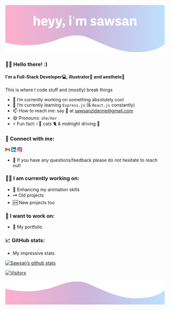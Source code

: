 ![hey there, i'm sawsan!](./readme-assets/hello.svg)

### 🙋‍♀ Hello there! :)

#### I'm a Full-Stack Developer💻, illustrator🎨 and aesthete🎀

This is where I code stuff and (mostly) break things

- 🔭 I’m currently working on something absolutely cool
- 🌱 I’m currently learning `Express.js` (& `React.js` constantly)
- 📫 How to reach me: say 👋 at [sawsanzidanne@gmail.com](mailto:sawsanzidanne@gmail.com)
- 😄 Pronouns: `she/her`
- ⚡ Fun fact: i 💖 cats 🐈 & midnight driving 🌃

### 🤝 Connect with me:

<div>
  <a href="mailto:sawsanzidanne@gmail.com" target="_blank" rel="noreferrer"><img height="15" src=".\readme-assets\gmail.png" width="15"/></a>
  <a href="https://linkedin.com/in/sawsan-zidanne" target="_blank" rel="noreferrer"><img height="15" src=".\readme-assets\linkedin.png" width="15"/></a>
  <a href="https://www.instagram.com/sawsan.zeidan/" target="_blank" rel="noreferrer"><img height="15" src=".\readme-assets\instagram.png" width="15"/></a>
</div>

- 💬 If you have any questions/feedback please do not hesitate to reach out!

### 👩‍🎓 I am currently working on:

- 👾 Enhancing my animation skills
- 🗝 Old projects
- 🆕 New projects too

### 🔮 I want to work on:

- 🏅 My portfolio

### 📈 GitHub stats:

- My impressive stats

[![Sawsan’s github stats](https://github-readme-stats.vercel.app/api?username=szidanne)](https://github.com/szidanne)

[![Visitors](https://visitor-badge.glitch.me/badge?page_id=szidanne)](https://www.github.com/szidanne)

![Toodles!](./readme-assets/footer.svg)
